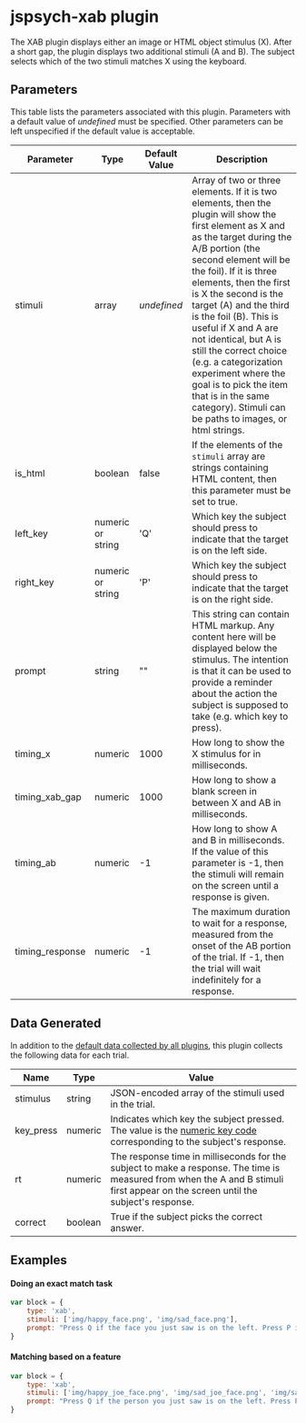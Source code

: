 # jspsych-xab plugin

The XAB plugin displays either an image or HTML object stimulus (X). After a short gap, the plugin displays two additional stimuli (A and B). The subject selects which of the two stimuli matches X using the keyboard.

## Parameters

This table lists the parameters associated with this plugin. Parameters with a default value of *undefined* must be specified. Other parameters can be left unspecified if the default value is acceptable.

Parameter | Type | Default Value | Description
----------|------|---------------|------------
stimuli | array | *undefined* | Array of two or three elements. If it is two elements, then the plugin will show the first element as X and as the target during the A/B portion (the second element will be the foil). If it is three elements, then the first is X the second is the target (A) and the third is the foil (B). This is useful if X and A are not identical, but A is still the correct choice (e.g. a categorization experiment where the goal is to pick the item that is in the same category). Stimuli can be paths to images, or html strings.
is_html | boolean | false | If the elements of the `stimuli` array are strings containing HTML content, then this parameter must be set to true.
left_key | numeric or string | 'Q' | Which key the subject should press to indicate that the target is on the left side.
right_key | numeric or string | 'P' | Which key the subject should press to indicate that the target is on the right side.
prompt | string | "" | This string can contain HTML markup. Any content here will be displayed below the stimulus. The intention is that it can be used to provide a reminder about the action the subject is supposed to take (e.g. which key to press).
timing_x | numeric | 1000 | How long to show the X stimulus for in milliseconds.
timing_xab_gap | numeric | 1000 | How long to show a blank screen in between X and AB in milliseconds.
timing_ab | numeric | -1 | How long to show A and B in milliseconds. If the value of this parameter is -1, then the stimuli will remain on the screen until a response is given.
timing_response | numeric | -1 | The maximum duration to wait for a response, measured from the onset of the AB portion of the trial. If -1, then the trial will wait indefinitely for a response.

## Data Generated

In addition to the [default data collected by all plugins](overview#datacollectedbyplugins), this plugin collects the following data for each trial.

Name | Type | Value
-----|------|------
stimulus | string | JSON-encoded array of the stimuli used in the trial.
key_press | numeric | Indicates which key the subject pressed. The value is the [numeric key code](http://www.cambiaresearch.com/articles/15/javascript-char-codes-key-codes) corresponding to the subject's response.
rt | numeric | The response time in milliseconds for the subject to make a response. The time is measured from when the A and B stimuli first appear on the screen until the subject's response.
correct | boolean | True if the subject picks the correct answer.

## Examples

#### Doing an exact match task

```javascript
var block = {
	type: 'xab',
	stimuli: ['img/happy_face.png', 'img/sad_face.png'],
	prompt: "Press Q if the face you just saw is on the left. Press P if the face you just saw is on the right."
}
```

#### Matching based on a feature

```javascript
var block = {
	type: 'xab',
	stimuli: ['img/happy_joe_face.png', 'img/sad_joe_face.png', 'img/sad_fred_face.png'],
	prompt: "Press Q if the person you just saw is on the left. Press P if the person you just saw is on the right."
}
```
